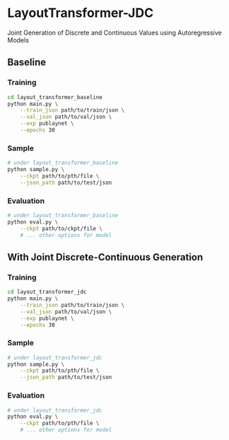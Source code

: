 # LayoutTransformer-JDC
Joint Generation of Discrete and Continuous Values using Autoregressive Models

## Baseline

### Training
```bash
cd layout_transformer_baseline
python main.py \
    --train_json path/to/train/json \
    --val_json path/to/val/json \
    --exp publaynet \
    --epochs 30
```

### Sample
```bash
# under layout_transformer_baseline
python sample.py \
    --ckpt path/to/pth/file \
    --json_path path/to/test/json
```

### Evaluation
```bash
# under layout_transformer_baseline
python eval.py \
    --ckpt path/to/ckpt/file \
    # ... other options for model
```

## With Joint Discrete-Continuous Generation
### Training
```bash 
cd layout_transformer_jdc
python main.py \
    --train_json path/to/train/json \
    --val_json path/to/val/json \
    --exp publaynet \
    --epochs 30 
```

### Sample 
```bash
# under layout_transformer_jdc 
python sample.py \
    --ckpt path/to/pth/file \
    --json_path path/to/test/json
```

### Evaluation
```bash 
# under layout_transformer_jdc 
python eval.py \
    --ckpt path/to/pth/file \
    # ... other options for model
```